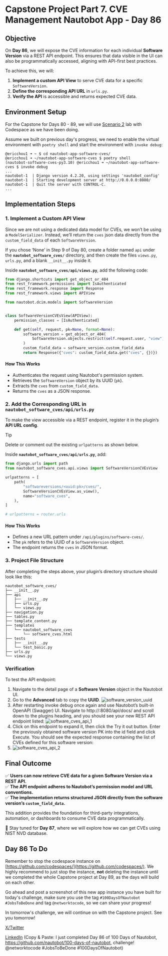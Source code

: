 # Capstone Project Part 7. CVE Management Nautobot App - Day 86

## **Objective**
On **Day 86**, we will expose the CVE information for each individual **Software Version** via a REST API endpoint. This ensures that data visible in the UI can also be programmatically accessed, aligning with API-first best practices.

To achieve this, we will:
1. **Implement a custom API View** to serve CVE data for a specific `SoftwareVersion`.
2. **Define the corresponding API URL** in `urls.py`.
3. **Verify the API** is accessible and returns expected CVE data.

## Environment Setup

For the Capstone for Days 80 - 89, we will use [Scenario 2](../Lab_Setup/scenario_2_setup/README.md) lab with Codespace as we have been doing. 

Assume we built on previous day's progress, we need to enable the virtual environment with `poetry shell` and start the environment with `invoke debug`: 

```
@ericchou1 ➜ ~ $ cd nautobot-app-software-cves/
@ericchou1 ➜ ~/nautobot-app-software-cves $ poetry shell
(nautobot-software-cves-py3.10) @ericchou1 ➜ ~/nautobot-app-software-cves $ invoke debug
...
nautobot-1  | Django version 4.2.20, using settings 'nautobot_config'
nautobot-1  | Starting development server at http://0.0.0.0:8080/
nautobot-1  | Quit the server with CONTROL-C.
...
```

## **Implementation Steps**

### **1. Implement a Custom API View**
Since we are not using a dedicated data model for CVEs, we won’t be using a `ModelSerializer`. Instead, we’ll return the `cves` json data directly from the `custom_field_data` of each `SoftwareVersion`.

If you chose ‘None’ in Step 9 of Day 80, create a folder named `api` under the **`nautobot_software_cves/`** directory, and then create the files `views.py`, `urls.py`, and a blank `__init__.py` inside it.

Inside **`nautobot_software_cves/api/views.py`**, add the following code:

````python
from django.shortcuts import get_object_or_404
from rest_framework.permissions import IsAuthenticated
from rest_framework.response import Response
from rest_framework.views import APIView

from nautobot.dcim.models import SoftwareVersion


class SoftwareVersionCVEsView(APIView):
    permission_classes = [IsAuthenticated]

    def get(self, request, pk=None, format=None):
        software_version = get_object_or_404(
            SoftwareVersion.objects.restrict(self.request.user, "view"), pk=pk
        )
        custom_field_data = software_version.custom_field_data
        return Response({"cves": custom_field_data.get("cves", {})})
````

#### **How This Works**
- Authenticates the request using Nautobot's permission system.
- Retrieves the `SoftwareVersion` object by its UUID (`pk`).
- Extracts the `cves` from `custom_field_data`.
- Returns the `cves` as a JSON response.


### **2. Add the Corresponding URL in `nautobot_software_cves/api/urls.py`**
To make the view accessible via a REST endpoint, register it in the plugin’s **API URL config**.

>[!TIP]
> Delete or comment out the existing `urlpatterns` as shown below. 

Inside **`nautobot_software_cves/api/urls.py`**, add:

````python
from django.urls import path
from nautobot_software_cves.api.views import SoftwareVersionCVEsView

urlpatterns = [
    path(
        "softwareversions/<uuid:pk>/cves/",
        SoftwareVersionCVEsView.as_view(),
        name="software_cves",
    ),
]

# urlpatterns = router.urls
````

#### **How This Works**
- Defines a new URL pattern under `/api/plugins/software-cves/`.
- The `pk` refers to the UUID of a `SoftwareVersion` object.
- The endpoint returns the `cves` in JSON format.


### **3. Project File Structure**
After completing the steps above, your plugin’s directory structure should look like this:

````text
nautobot_software_cves/
├── __init__.py
├── api
│   ├── __init__.py
│   ├── urls.py
│   └── views.py
├── navigation.py
├── tables.py
├── template_content.py
├── templates
│   └── nautobot_software_cves
│       └── software_cves.html
├── tests
│   ├── __init__.py
│   └── test_basic.py
├── urls.py
└── views.py
````


### **Verification**

To test the API endpoint:

1. Navigate to the detail page of a **Software Version** object in the Nautobot UI.
2. Go to the **Advanced** tab to copy the **UUID**.
![software_version_uuid](images/software_version_uuid.png)
1. After restarting invoke debug once again and use Nautobot’s built-in OpenAPI (Swagger) UI. Navigate to http://<your-server-ip>:8080/api/docs/ and scroll down to the plugins heading, and you should see your new REST API endpoint listed:
![software_cves_api_1](images/software_cves_api_1.png)
1. Click on this endpoint to expand it, then click the Try it out button. Enter the previously obtained software version PK into the id field and click Execute. You should see the expected response containing the list of CVEs defined for this software version:
1. ![software_cves_api_2](images/software_cves_api_2.png)

## **Final Outcome**
✅ **Users can now retrieve CVE data for a given Software Version via a REST API.**  
✅ **The API endpoint adheres to Nautobot’s permission model and URL conventions.**  
✅ **The implementation returns structured JSON directly from the software version’s `custom_field_data`.**  

This addition provides the foundation for third-party integrations, automation, or dashboards to consume CVE data programmatically.

🚀 Stay tuned for **Day 87**, where we will explore how we can get CVEs using NIST NVD database.

## Day 86 To Do

Remember to stop the codespace instance on [https://github.com/codespaces/](https://github.com/codespaces/). We highly recommend to just stop the instance, **not** deleting the instance until we completed the whole Capstone project at Day 89, as the days will build on each other.  

Go ahead and post a screenshot of this new app instance you have built for today's challenge, make sure you use the tag `#100DaysOfNautobot` `#JobsToBeDone` and tag `@networktocode`, so we can share your progress! 

In tomorrow's challenge, we will continue on with the Capstone project. See you tomorrow! 

[X/Twitter](<https://twitter.com/intent/tweet?url=https://github.com/nautobot/100-days-of-nautobot&text=I+just+completed+Day+86+of+the+100+days+of+nautobot+challenge+!&hashtags=100DaysOfNautobot,JobsToBeDone>)

[LinkedIn](https://www.linkedin.com/) (Copy & Paste: I just completed Day 86 of 100 Days of Nautobot, https://github.com/nautobot/100-days-of-nautobot, challenge! @networktocode #JobsToBeDone #100DaysOfNautobot) 

